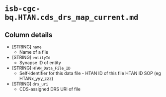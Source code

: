 # `isb-cgc-bq.HTAN.cds_drs_map_current.md`

## Column details

* [STRING]    `name`
  - Name of a file
* [STRING]    `entityId`
  - Synapse ID of entity
* [STRING]    `HTAN_Data_File_ID`
  - Self-identifier for this data file - HTAN ID of this file HTAN ID SOP (eg HTANx_yyy_zzz)
* [STRING]    `drs_uri`
  - CDS-assigned DRS URI of file


